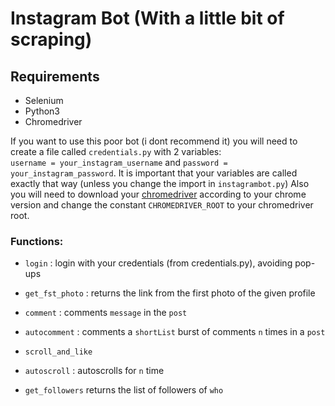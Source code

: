 # Instagram Bot (With a little bit of scraping)  
 
## Requirements
* Selenium
* Python3
* Chromedriver

If you want to use this poor bot (i dont recommend it) you will need to create a file called `credentials.py`
with 2 variables:  
`username = your_instagram_username` and `password = your_instagram_password`. 
It is important that your variables are called exactly that way (unless you change the import in `instagrambot.py`)
Also you will need to download your [chromedriver](https://chromedriver.chromium.org/) according to your chrome version and change the constant 
`CHROMEDRIVER_ROOT` to your chromedriver root.

### Functions:

* `login` : login with your credentials (from credentials.py), avoiding pop-ups

* `get_fst_photo` : returns the link from the first photo of the given profile

* `comment` : comments `message` in the `post`
  
* `autocomment` : comments a `shortList` burst of comments `n` times in a `post`
  
*  `scroll_and_like`

* `autoscroll` : autoscrolls for `n` time

* `get_followers` returns the list of followers of `who`
